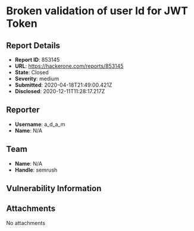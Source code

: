 # Broken validation of user Id for JWT Token

## Report Details
- **Report ID**: 853145
- **URL**: https://hackerone.com/reports/853145
- **State**: Closed
- **Severity**: medium
- **Submitted**: 2020-04-18T21:49:00.421Z
- **Disclosed**: 2020-12-11T11:28:17.217Z

## Reporter
- **Username**: a_d_a_m
- **Name**: N/A

## Team
- **Name**: N/A
- **Handle**: semrush

## Vulnerability Information


## Attachments
No attachments
